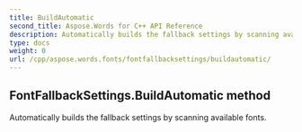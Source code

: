 ```yaml
---
title: BuildAutomatic
second_title: Aspose.Words for C++ API Reference
description: Automatically builds the fallback settings by scanning available fonts. 
type: docs
weight: 0
url: /cpp/aspose.words.fonts/fontfallbacksettings/buildautomatic/
---
```

## FontFallbackSettings.BuildAutomatic method


Automatically builds the fallback settings by scanning available fonts. 

